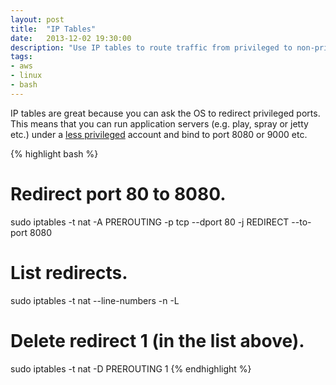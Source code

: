 ```yaml
---
layout: post
title:  "IP Tables"
date:   2013-12-02 19:30:00
description: "Use IP tables to route traffic from privileged to non-privileged ports in Linux."
tags:
- aws
- linux
- bash
---
```


IP tables are great because you can ask the OS to redirect privileged ports. This means that you can run application servers (e.g. play, spray or jetty etc.) under a [less privileged](http://en.wikipedia.org/wiki/Principle_of_least_privilege) account and bind to port 8080 or 9000 etc.

{% highlight bash %}
# Redirect port 80 to 8080.
sudo iptables -t nat -A PREROUTING -p tcp --dport 80 -j REDIRECT --to-port 8080

# List redirects.
sudo iptables -t nat --line-numbers -n -L

# Delete redirect 1 (in the list above).
sudo iptables -t nat -D PREROUTING 1
{% endhighlight %}
